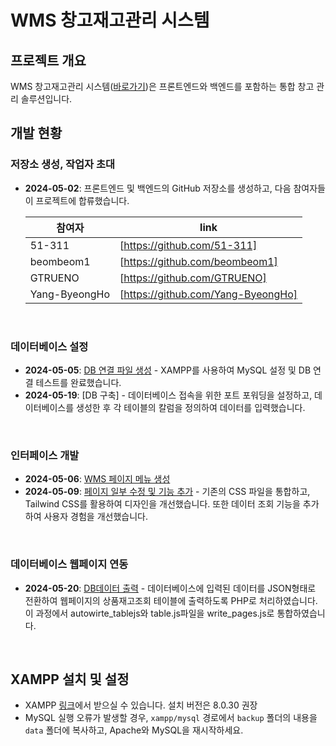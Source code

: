 # WMS 창고재고관리 시스템

## 프로젝트 개요
WMS 창고재고관리 시스템([바로가기](https://51-311.github.io/wms-system/Web/%EC%9E%AC%EA%B3%A0%EC%A1%B0%ED%9A%8C.html))은 프론트엔드와 백엔드를 포함하는 통합 창고 관리 솔루션입니다.

## 개발 현황

### 저장소 생성, 작업자 초대
- **2024-05-02**: 프론트엔드 및 백엔드의 GitHub 저장소를 생성하고, 다음 참여자들이 프로젝트에 합류했습니다.

  | 참여자 | link |
  | ------ | ------ |
  | 51-311 | [https://github.com/51-311]|
  | beombeom1 | [https://github.com/beombeom1] |
  | GTRUENO | [https://github.com/GTRUENO] |
  | Yang-ByeongHo | [https://github.com/Yang-ByeongHo] |
  
<br/>

### 데이터베이스 설정
- **2024-05-05**: [DB 연결 파일 생성](https://github.com/51-311/wms-system/tree/main/DB) - XAMPP를 사용하여 MySQL 설정 및 DB 연결 테스트를 완료했습니다.
- **2024-05-19**: [DB 구축] - 데이터베이스 접속을 위한 포트 포워딩을 설정하고, 데이터베이스를 생성한 후 각 테이블의 칼럼을 정의하여 데이터를 입력했습니다.

<br/>

### 인터페이스 개발
- **2024-05-06**: [WMS 페이지 메뉴 생성](https://github.com/51-311/wms-system/commit/67587354a2d3c2302e6c17ccf2b86dfc998e8ac3)
- **2024-05-09**: [페이지 일부 수정 및 기능 추가](https://github.com/51-311/wms-system/commit/75a795ef045044e97c7b925dca3452dd726cc79e) - 기존의 CSS 파일을 통합하고, Tailwind CSS를 활용하여 디자인을 개선했습니다. 또한 데이터 조회 기능을 추가하여 사용자 경험을 개선했습니다.

<br/>

### 데이터베이스 웹페이지 연동
- **2024-05-20**: [DB데이터 출력](https://github.com/51-311/wms-system/commit/67587354a2d3c2302e6c17ccf2b86dfc998e8ac3) - 데이터베이스에 입력된 데이터를 JSON형태로 전환하여 웹페이지의 상품재고조회 테이블에 출력하도록 PHP로 처리하였습니다. 이 과정에서 autowirte_tablejs와 table.js파일을 write_pages.js로 통합하였습니다.


<br/>

## XAMPP 설치 및 설정
- XAMPP [링크](https://www.apachefriends.org/download.html)에서 받으실 수 있습니다. 설치 버전은 8.0.30 권장
- MySQL 실행 오류가 발생할 경우, `xampp/mysql` 경로에서 `backup` 폴더의 내용을 `data` 폴더에 복사하고, Apache와 MySQL을 재시작하세요.

